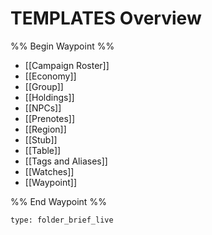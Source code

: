 # TEMPLATES Overview
%% Begin Waypoint %%
- [[Campaign Roster]]
- [[Economy]]
- [[Group]]
- [[Holdings]]
- [[NPCs]]
- [[Prenotes]]
- [[Region]]
- [[Stub]]
- [[Table]]
- [[Tags and Aliases]]
- [[Watches]]
- [[Waypoint]]

%% End Waypoint %%
 
```ccard
type: folder_brief_live
```
 
